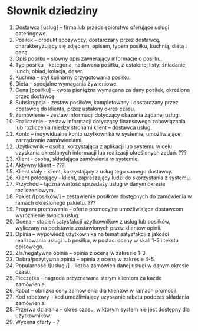 # Słownik dziedziny #
1.	Dostawca \[usług\] – firma lub przedsiębiorstwo oferujące usługi cateringowe.
2.	Posiłek – produkt spożywczy, dostarczany przez dostawcę, charakteryzujący się zdjęciem, opisem, typem posiłku, kuchnią, dietą i ceną.
3.	Opis posiłku – słowny opis zawierający informacje o posiłku.
4.	Typ posiłku – kategoria, nadawana posiłku, z ustalonej listy: śniadanie, lunch, obiad, kolacja, deser.
5.	Kuchnia – styl kulinarny przygotowania posiłku.
6.	Dieta – specjalne wymagania żywieniowe.
7.	Cena \[posiłku\] – kwota pieniężna wymagana za dany posiłek, określona przez dostawcę.
8.	Subskrypcja - zestaw posiłków, kompletowany i dostarczany przez dostawcę do klienta, przez ustalony okres czasu.
9.	Zamówienie – zestaw informacji dotyczący okazania żądanej usługi.
10.	Rozliczenie – zestaw informacji dotyczący finansowego zobowiązania lub rozliczenia między stronami klient – dostawca usług.
11.	Konto – indywidualne konto użytkownika w systemie, umożliwiające zarządzanie zamówieniami.
12.	Użytkownik – osoba, korzystająca z aplikacji lub systemu w celu uzyskania określonych informacji lub realizacji określonych zadań. ???
13.	Klient - osoba, składająca zamówienia w systemie.
14.	Aktywny klient - ???
15. Klient stały - klient, korzystający z usług tego samego dostawcy.
16. Klient polecający - klient, zapraszający ludzi do skorzystania z systemu.
17. Przychód – łączna wartość sprzedaży usług w danym okresie rozliczeniowym.
18. Pakiet /[posiłków/] – zestawienie posiłków dostępnych do zamówienia w ramach określonego pakietu. ???
19. Program promowania – oferta promocyjna umożliwiająca dostawcom wyróżnienie swoich usług.
20. Ocena – stopień satysfakcji użytkowników z usług lub posiłków, wyliczany na podstawie zostawionych przez klientów opinii.
21. Opinia – wypowiedź użytkownika na temat satysfakcji z jakości realizowania usługi lub posiłku, w postaci oceny w skali 1-5 i tekstu opisowego.
22. Zła/negatywna opinia – opinia z oceną w zakresie 1-3.
23. Dobra/pozytywna opinia – opinia z oceną w zakresie 4-5.
24. Popularność /[usługi/] - liczba zamówień danej usługi w danym okresie czasu.
25. Pieczątka – nagroda przyznawana stałym klientom za każde zamówienie.
26. Rabat – obniżka ceny zamówienia dla klientów w ramach promocji.
27. Kod rabatowy – kod umożliwiający uzyskanie rabatu podczas składania zamówienia.
28. Przerwa działania – okres czasu, w którym system nie jest dostępny dla użytkowników.
29. Wycena oferty - ?
